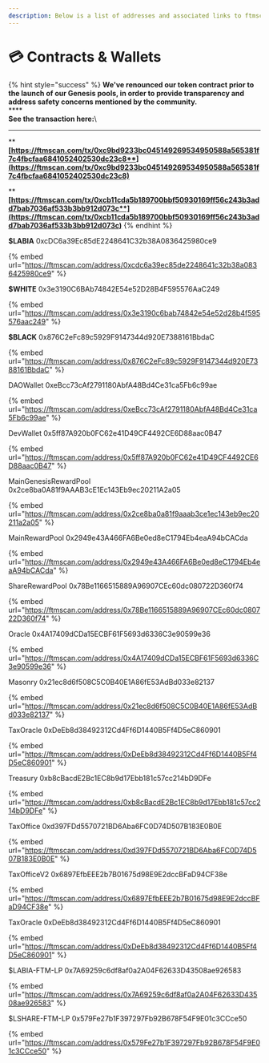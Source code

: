 ```yaml
---
description: Below is a list of addresses and associated links to ftmscan
---
```


# 💳 Contracts & Wallets

{% hint style="success" %}
**We've renounced our token contract prior to the launch of our Genesis pools, in order to provide transparency and address safety concerns mentioned by the community.** \
****\
**See the transaction here:**\
****

****[**https://ftmscan.com/tx/0xc9bd9233bc045149269534950588a565381f7c4fbcfaa6841052402530dc23c8**](https://ftmscan.com/tx/0xc9bd9233bc045149269534950588a565381f7c4fbcfaa6841052402530dc23c8)****

****[**https://ftmscan.com/tx/0xcb11cda5b189700bbf50930169ff56c243b3add7bab7036af533b3bb912d073c**](https://ftmscan.com/tx/0xcb11cda5b189700bbf50930169ff56c243b3add7bab7036af533b3bb912d073c)****
{% endhint %}



**$LABIA** 0xcDC6a39Ec85dE2248641C32b38A0836425980ce9

{% embed url="https://ftmscan.com/address/0xcdc6a39ec85de2248641c32b38a0836425980ce9" %}

**$WHITE** 0x3e3190C6BAb74842E54e52D28B4F595576AaC249

{% embed url="https://ftmscan.com/address/0x3e3190c6bab74842e54e52d28b4f595576aac249" %}

**$BLACK** 0x876C2eFc89c5929F9147344d920E7388161BbdaC

{% embed url="https://ftmscan.com/address/0x876C2eFc89c5929F9147344d920E7388161BbdaC" %}

DAOWallet 0xeBcc73cAf2791180AbfA48Bd4Ce31ca5Fb6c99ae

{% embed url="https://ftmscan.com/address/0xeBcc73cAf2791180AbfA48Bd4Ce31ca5Fb6c99ae" %}

DevWallet 0x5ff87A920b0FC62e41D49CF4492CE6D88aac0B47

{% embed url="https://ftmscan.com/address/0x5ff87A920b0FC62e41D49CF4492CE6D88aac0B47" %}

MainGenesisRewardPool 0x2ce8ba0A81f9AAAB3cE1Ec143Eb9ec20211A2a05

{% embed url="https://ftmscan.com/address/0x2ce8ba0a81f9aaab3ce1ec143eb9ec20211a2a05" %}

MainRewardPool 0x2949e43A466FA6Be0ed8eC1794Eb4eaA94bCACda

{% embed url="https://ftmscan.com/address/0x2949e43A466FA6Be0ed8eC1794Eb4eaA94bCACda" %}

ShareRewardPool 0x78Be1166515889A96907CEc60dc080722D360f74

{% embed url="https://ftmscan.com/address/0x78Be1166515889A96907CEc60dc080722D360f74" %}

Oracle 0x4A17409dCDa15ECBF61F5693d6336C3e90599e36

{% embed url="https://ftmscan.com/address/0x4A17409dCDa15ECBF61F5693d6336C3e90599e36" %}

Masonry 0x21ec8d6f508C5C0B40E1A86fE53AdBd033e82137

{% embed url="https://ftmscan.com/address/0x21ec8d6f508C5C0B40E1A86fE53AdBd033e82137" %}

TaxOracle 0xDeEb8d38492312Cd4Ff6D1440B5Ff4D5eC860901

{% embed url="https://ftmscan.com/address/0xDeEb8d38492312Cd4Ff6D1440B5Ff4D5eC860901" %}

Treasury 0xb8cBacdE2Bc1EC8b9d17Ebb181c57cc214bD9DFe

{% embed url="https://ftmscan.com/address/0xb8cBacdE2Bc1EC8b9d17Ebb181c57cc214bD9DFe" %}

TaxOffice 0xd397FDd5570721BD6Aba6FC0D74D507B183E0B0E

{% embed url="https://ftmscan.com/address/0xd397FDd5570721BD6Aba6FC0D74D507B183E0B0E" %}

TaxOfficeV2 0x6897EfbEEE2b7B01675d98E9E2dccBFaD94CF38e

{% embed url="https://ftmscan.com/address/0x6897EfbEEE2b7B01675d98E9E2dccBFaD94CF38e" %}

TaxOracle 0xDeEb8d38492312Cd4Ff6D1440B5Ff4D5eC860901

{% embed url="https://ftmscan.com/address/0xDeEb8d38492312Cd4Ff6D1440B5Ff4D5eC860901" %}

$LABIA-FTM-LP 0x7A69259c6df8af0a2A04F62633D43508ae926583

{% embed url="https://ftmscan.com/address/0x7A69259c6df8af0a2A04F62633D43508ae926583" %}

$LSHARE-FTM-LP 0x579Fe27b1F397297Fb92B678F54F9E01c3CCce50

{% embed url="https://ftmscan.com/address/0x579Fe27b1F397297Fb92B678F54F9E01c3CCce50" %}
